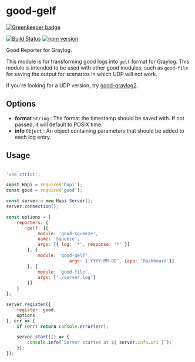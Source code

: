 # good-gelf

[![Greenkeeper badge](https://badges.greenkeeper.io/jessie-codes/good-gelf.svg)](https://greenkeeper.io/)

[![Build Status](https://travis-ci.org/jessie-codes/good-gelf.svg?branch=master)](https://travis-ci.org/jessie-codes/good-gelf)
[![npm version](https://badge.fury.io/js/good-gelf.svg)](https://badge.fury.io/js/good-gelf)


Good Reporter for Graylog.

This module is for transforming good logs into `gelf` format for Graylog. This module is intended to be used with other good modules, such as `good-file` for saving the output for scenarios in which UDP will not work.

If you're looking for a UDP version, try [good-graylog2](https://www.npmjs.com/package/good-graylog2).

## Options

+ **format** `String` : The format the timestamp should be saved with. If not passed, it will default to POSIX time.
+ **info** `Object` : An object containing parameters that should be added to each log entry.

## Usage

```javascript

'use strict';

const Hapi = require('hapi');
const good = require('good');

const server = new Hapi.Server();
server.connection();

const options = {
    reporters: {
        gelf: [{
            module: 'good-squeeze',
            name: 'Squeeze',
            args: [{ log: '*', response: '*' }]
        }, {
            module: 'good-gelf',
						args: ['YYYY-MM-DD', {app: 'Dashboard'}]
        }, {
            module: 'good-file',
            args: ['./server.log']
        }]
    }
};

server.register({
    register: good,
    options
}, err => {
    if (err) return console.error(err);

    server.start(() => {
        console.info(`Server started at ${ server.info.uri }`);
    });
});

```
